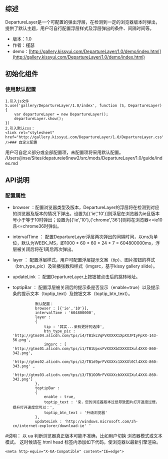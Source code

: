 ## 综述

DepartureLayer是一个可配置的弹出浮层，在检测到一定的浏览器版本时弹出，提供了默认主题，用户可自行配置浮层样式及浮层弹出的条件、间隔时间等。

* 版本：1.0
* 作者：槿瑟
* demo：[http://gallery.kissyui.com/DepartureLayer/1.0/demo/index.html](http://gallery.kissyui.com/DepartureLayer/1.0/demo/index.html)

## 初始化组件
### 使用默认配置
		
    1.引入js文件
    S.use('gallery/DepartureLayer/1.0/index', function (S, DepartureLayer) {
        var departureLayer = new DepartureLayer();
        departureLayer.show();
    })
    2.引入默认css：
    <link rel="stylesheet" href="http://gallery.kissyui.com/DepartureLayer/1.0/DepartureLayer.css" />### 自定义配置
用户可自定义部分或全部配置项，未配置项将采用默认配置。
/Users/jinse/Sites/depatureie6new2/src/mods/DepartureLayer/1.0/guide/index.md
## API说明
### 配置属性
* browser ：配置浏览器类型及版本，DepartureLayer的浮层将在检测到对应的浏览器及版本的情况下弹出。设置为[{'ie','10'}]则浮层在浏览器为ie且版本号小于等于10时弹出；设置为[{'ie','10'},{'chrome','36'}]则将在浏览器<=ie10且<=chrome36时弹出。
* intervalTime ： 配置DepartureLayer浮层两次弹出的间隔时间，以ms为单位，默认为WEEK_MS，即1000 * 60 * 60 * 24 * 7 = 604800000ms，浮层被关闭后将在1周后再次弹出。
* layer ： 配置浮层样式，用户可配置浮层提示文案（tip）、图片按钮的样式（btn_type_pic）及轮播张数和样式（imgsrc，基于kissy gallery slide）。
* updateLink ： 配置DepartureLayer上按钮被点击后的跳转地址。
* toptipBar ： 配置浮层被关闭后的提示条是否显示（enable=true）以及提示条的提示文本（toptip_text）及按钮文本（toptip_btn_text）。

 
                默认配置：
                browser : [{'ie','10'}], 
                intervalTime : '604800000',     
                layer : 
                {
                    tip : '其实...亲有更好的选择',
                    btn_type_pic : 'http://gtms04.alicdn.com/tps/i4/TB1kLVqFVXXXXX1XpXXJPIyFpXX-143-56.png',
                    imgsrc : [ 'http://gtms01.alicdn.com/tps/i1/TB1UpxsFVXXXXbIXXXXIXul4XXX-860-342.png',
                               'http://gtms02.alicdn.com/tps/i2/TB1d9prFVXXXXc1XXXXl0Cl4XXX-860-343.png' ,
                               'http://gtms03.alicdn.com/tps/i3/TB1OORrFVXXXXcbXXXXIXul4XXX-860-342.png']
                },
                toptipBar : 
                {
                    enable : true,
                    toptip_text : '亲，您的浏览器版本过低导致图片打开速度过慢，提升打开速度您可以：',
                    toptip_btn_text : '升级浏览器'
                },
                updateLink : 'http://windows.microsoft.com/zh-cn/internet-explorer/download-ie' ‘
                
#说明：
以 ua 判断浏览器真正版本可能不准确，比如用户切换 浏览器模式或文本模式。 这时候请在 html head 标签内添加如下代码，使浏览器以最新引擎渲染。

	<meta http-equiv="X-UA-Compatible" content="IE=edge">